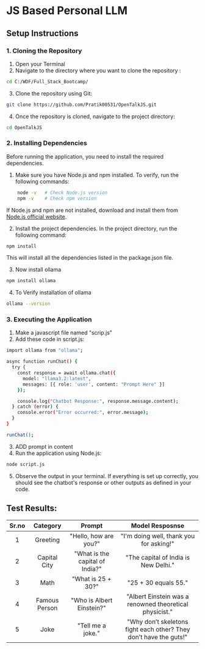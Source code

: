 # JS Based Personal LLM
## Setup Instructions

### 1. Cloning the Repository
1. Open your Terminal
2.  Navigate to the directory where you want to clone the repository :
   ```bash
cd C:/WDF/Full_Stack_Bootcamp/ 
```
3. Clone the repository using Git:
  ```bash
  git clone https://github.com/Pratik00531/OpenTalkJS.git
```
4. Once the repository is cloned, navigate to the project directory:
```bash 
cd OpenTalkJS
```
### 2. Installing Dependencies
 Before running the application, you need to install the required dependencies.
1.  Make sure you have Node.js and npm installed. To verify, run the following commands:
```bash
    node -v   # Check Node.js version
    npm -v    # Check npm version
```

If Node.js and npm are not installed, download and install them from [Node.js official website](https://nodejs.org/en).

2. Install the project dependencies. In the project directory, run the following command:

```bash 
npm install
```
   This will install all the dependencies listed in the package.json file.

3. Now  install ollama
```bash 
npm install ollama
```
4. To Verify installation of ollama
```bash
ollama --version
```
### 3. Executing the Application
1. Make a javascript file named "scrip.js"
2. Add these code in script.js:
```bash
import ollama from "ollama";

async function runChat() {
  try {
    const response = await ollama.chat({
      model: "llama3.2:latest",
      messages: [{ role: 'user', content: "Prompt Here" }]
    });

    console.log("Chatbot Response:", response.message.content);
  } catch (error) {
    console.error("Error occurred:", error.message);
  }
}

runChat();

```
3. ADD prompt in content 
4. Run the application using Node.js:
```bash
node script.js
```
5. Observe the output in your terminal. If everything is set up correctly, you should see the chatbot's response or other outputs as defined in your code. 

## Test Results:
|Sr.no|Category|Prompt|Model Resposnse|
|:-----:|:--------:|:------:|:---------------:|
|1|Greeting|"Hello, how are you?"|"I'm doing well, thank you for asking!" |   
|2|Capital City|"What is the capital of India?"	|	"The capital of India is New Delhi."|
|3|Math|"What is 25 + 30?"|"25 + 30 equals 55."|
|4|Famous Person|"Who is Albert Einstein?"|"Albert Einstein was a renowned theoretical physicist."|
|5|Joke|"Tell me a joke."|"Why don’t skeletons fight each other? They don’t have the guts!"|



